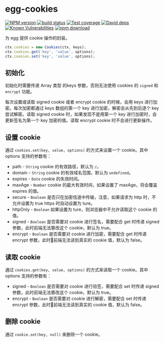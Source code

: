 # egg-cookies

[![NPM version][npm-image]][npm-url]
[![build status][travis-image]][travis-url]
[![Test coverage][codecov-image]][codecov-url]
[![David deps][david-image]][david-url]
[![Known Vulnerabilities][snyk-image]][snyk-url]
[![npm download][download-image]][download-url]

[npm-image]: https://img.shields.io/npm/v/egg-cookies.svg?style=flat-square
[npm-url]: https://npmjs.org/package/egg-cookies
[travis-image]: https://img.shields.io/travis/eggjs/egg-cookies.svg?style=flat-square
[travis-url]: https://travis-ci.org/eggjs/egg-cookies
[codecov-image]: https://codecov.io/gh/eggjs/egg-cookies/branch/master/graph/badge.svg
[codecov-url]: https://codecov.io/gh/eggjs/egg-cookies
[david-image]: https://img.shields.io/david/eggjs/egg-cookies.svg?style=flat-square
[david-url]: https://david-dm.org/eggjs/egg-cookies
[snyk-image]: https://snyk.io/test/npm/egg-cookies/badge.svg?style=flat-square
[snyk-url]: https://snyk.io/test/npm/egg-cookies
[download-image]: https://img.shields.io/npm/dm/egg-cookies.svg?style=flat-square
[download-url]: https://npmjs.org/package/egg-cookies

为 egg 提供 cookie 操作的封装。

```js
ctx.cookies = new Cookies(ctx, keys);
ctx.cookies.get('key', 'value', options);
ctx.cookies.set('key', 'value', options);
```

## 初始化

初始化时需要传递 Array 类型 的keys 参数，否则无法使用 cookies 的 `signed` 和 `encrypt` 功能。

每次设置或读取 signed cookie 或者 encrypt cookie 的时候，会用 keys 进行加密。每次加密都通过 keys 数组的第一个 key 进行加密，解密会从先到后逐个 key 尝试解密。读取 signed cookie 时，如果发现不是用第一个 key 进行加密时，会更新签名为第一个 key 加密的值。读取 encrypt cookie 时不会进行更新操作。

## 设置 cookie

通过 `cookies.set(key, value, options)` 的方式来设置一个 cookie。其中 options 支持的参数有：

- path - `String` cookie 的有效路径，默认为 `/`。
- domain - `String` cookie 的有效域名范围，默认为 `undefined`。
- expires - `Date` cookie 的失效时间。
- maxAge - `Number` cookie 的最大有效时间，如果设置了 maxAge，将会覆盖 expires 的值。
- secure - `Boolean` 是否只在加密信道中传输，注意，如果请求为 http 时，不允许设置为 true https 时自动设置为 ture。
- httpOnly - `Boolean` 如果设置为 ture，则浏览器中不允许读取这个 cookie 的值。
- signed - `Boolean` 是否需要对 cookie 进行签名，需要配合 get 时传递 signed 参数，此时前端无法篡改这个 cookie，默认为 true。
- encrypt - `Boolean` 是否需要对 cookie 进行加密，需要配合 get 时传递 encrypt 参数，此时前端无法读到真实的 cookie 值，默认为 false。

## 读取 cookie

通过 `cookies.get(key, value, options)` 的方式来读取一个 cookie。其中 options 支持的参数有：

- signed - `Boolean` 是否需要对 cookie 进行验签，需要配合 set 时传递 signed 参数，此时前端无法篡改这个 cookie，默认为 true。
- encrypt - `Boolean` 是否需要对 cookie 进行解密，需要配合 set 时传递 encrypt 参数，此时前端无法读到真实的 cookie 值，默认为 false。

## 删除 cookie

通过 `cookie.set(key, null)` 来删除一个 cookie。
